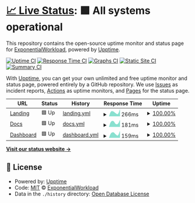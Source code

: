 # [📈 Live Status](https://gh.expo.moe): <!--live status--> **🟩 All systems operational**

This repository contains the open-source uptime monitor and status page for [ExponentialWorkload](https://Exponential-Workload.github.io/), powered by [Upptime](https://github.com/upptime/upptime).

[![Uptime CI](https://github.com/Exponential-Workload/personal-nexus-uptime-monitor/workflows/Uptime%20CI/badge.svg)](https://github.com/Exponential-Workload/personal-nexus-uptime-monitor/actions?query=workflow%3A%22Uptime+CI%22)
[![Response Time CI](https://github.com/Exponential-Workload/personal-nexus-uptime-monitor/workflows/Response%20Time%20CI/badge.svg)](https://github.com/Exponential-Workload/personal-nexus-uptime-monitor/actions?query=workflow%3A%22Response+Time+CI%22)
[![Graphs CI](https://github.com/Exponential-Workload/personal-nexus-uptime-monitor/workflows/Graphs%20CI/badge.svg)](https://github.com/Exponential-Workload/personal-nexus-uptime-monitor/actions?query=workflow%3A%22Graphs+CI%22)
[![Static Site CI](https://github.com/Exponential-Workload/personal-nexus-uptime-monitor/workflows/Static%20Site%20CI/badge.svg)](https://github.com/Exponential-Workload/personal-nexus-uptime-monitor/actions?query=workflow%3A%22Static+Site+CI%22)
[![Summary CI](https://github.com/Exponential-Workload/personal-nexus-uptime-monitor/workflows/Summary%20CI/badge.svg)](https://github.com/Exponential-Workload/personal-nexus-uptime-monitor/actions?query=workflow%3A%22Summary+CI%22)

With [Upptime](https://upptime.js.org), you can get your own unlimited and free uptime monitor and status page, powered entirely by a GitHub repository. We use [Issues](https://github.com/Exponential-Workload/personal-nexus-uptime-monitor/issues) as incident reports, [Actions](https://github.com/Exponential-Workload/personal-nexus-uptime-monitor/actions) as uptime monitors, and [Pages](https://gh.expo.moe) for the status page.

<!--start: status pages-->
<!-- This summary is generated by Upptime (https://github.com/upptime/upptime) -->
<!-- Do not edit this manually, your changes will be overwritten -->
<!-- prettier-ignore -->
| URL | Status | History | Response Time | Uptime |
| --- | ------ | ------- | ------------- | ------ |
| <img alt="" src="https://icons.duckduckgo.com/ip3/nexuspipe.com.ico" height="13"> [Landing](https://nexuspipe.com) | 🟩 Up | [landing.yml](https://github.com/Exponential-Workload/personal-nexus-uptime-monitor/commits/HEAD/history/landing.yml) | <details><summary><img alt="Response time graph" src="./graphs/landing/response-time-week.png" height="20"> 266ms</summary><br><a href="https://gh.expo.moe/history/landing"><img alt="Response time 266" src="https://img.shields.io/endpoint?url=https%3A%2F%2Fraw.githubusercontent.com%2FExponential-Workload%2Fpersonal-nexus-uptime-monitor%2FHEAD%2Fapi%2Flanding%2Fresponse-time.json"></a><br><a href="https://gh.expo.moe/history/landing"><img alt="24-hour response time 266" src="https://img.shields.io/endpoint?url=https%3A%2F%2Fraw.githubusercontent.com%2FExponential-Workload%2Fpersonal-nexus-uptime-monitor%2FHEAD%2Fapi%2Flanding%2Fresponse-time-day.json"></a><br><a href="https://gh.expo.moe/history/landing"><img alt="7-day response time 266" src="https://img.shields.io/endpoint?url=https%3A%2F%2Fraw.githubusercontent.com%2FExponential-Workload%2Fpersonal-nexus-uptime-monitor%2FHEAD%2Fapi%2Flanding%2Fresponse-time-week.json"></a><br><a href="https://gh.expo.moe/history/landing"><img alt="30-day response time 266" src="https://img.shields.io/endpoint?url=https%3A%2F%2Fraw.githubusercontent.com%2FExponential-Workload%2Fpersonal-nexus-uptime-monitor%2FHEAD%2Fapi%2Flanding%2Fresponse-time-month.json"></a><br><a href="https://gh.expo.moe/history/landing"><img alt="1-year response time 266" src="https://img.shields.io/endpoint?url=https%3A%2F%2Fraw.githubusercontent.com%2FExponential-Workload%2Fpersonal-nexus-uptime-monitor%2FHEAD%2Fapi%2Flanding%2Fresponse-time-year.json"></a></details> | <details><summary><a href="https://gh.expo.moe/history/landing">100.00%</a></summary><a href="https://gh.expo.moe/history/landing"><img alt="All-time uptime 100.00%" src="https://img.shields.io/endpoint?url=https%3A%2F%2Fraw.githubusercontent.com%2FExponential-Workload%2Fpersonal-nexus-uptime-monitor%2FHEAD%2Fapi%2Flanding%2Fuptime.json"></a><br><a href="https://gh.expo.moe/history/landing"><img alt="24-hour uptime 100.00%" src="https://img.shields.io/endpoint?url=https%3A%2F%2Fraw.githubusercontent.com%2FExponential-Workload%2Fpersonal-nexus-uptime-monitor%2FHEAD%2Fapi%2Flanding%2Fuptime-day.json"></a><br><a href="https://gh.expo.moe/history/landing"><img alt="7-day uptime 100.00%" src="https://img.shields.io/endpoint?url=https%3A%2F%2Fraw.githubusercontent.com%2FExponential-Workload%2Fpersonal-nexus-uptime-monitor%2FHEAD%2Fapi%2Flanding%2Fuptime-week.json"></a><br><a href="https://gh.expo.moe/history/landing"><img alt="30-day uptime 100.00%" src="https://img.shields.io/endpoint?url=https%3A%2F%2Fraw.githubusercontent.com%2FExponential-Workload%2Fpersonal-nexus-uptime-monitor%2FHEAD%2Fapi%2Flanding%2Fuptime-month.json"></a><br><a href="https://gh.expo.moe/history/landing"><img alt="1-year uptime 100.00%" src="https://img.shields.io/endpoint?url=https%3A%2F%2Fraw.githubusercontent.com%2FExponential-Workload%2Fpersonal-nexus-uptime-monitor%2FHEAD%2Fapi%2Flanding%2Fuptime-year.json"></a></details>
| <img alt="" src="https://icons.duckduckgo.com/ip3/docs.nexuspipe.com.ico" height="13"> [Docs](https://docs.nexuspipe.com) | 🟩 Up | [docs.yml](https://github.com/Exponential-Workload/personal-nexus-uptime-monitor/commits/HEAD/history/docs.yml) | <details><summary><img alt="Response time graph" src="./graphs/docs/response-time-week.png" height="20"> 181ms</summary><br><a href="https://gh.expo.moe/history/docs"><img alt="Response time 181" src="https://img.shields.io/endpoint?url=https%3A%2F%2Fraw.githubusercontent.com%2FExponential-Workload%2Fpersonal-nexus-uptime-monitor%2FHEAD%2Fapi%2Fdocs%2Fresponse-time.json"></a><br><a href="https://gh.expo.moe/history/docs"><img alt="24-hour response time 181" src="https://img.shields.io/endpoint?url=https%3A%2F%2Fraw.githubusercontent.com%2FExponential-Workload%2Fpersonal-nexus-uptime-monitor%2FHEAD%2Fapi%2Fdocs%2Fresponse-time-day.json"></a><br><a href="https://gh.expo.moe/history/docs"><img alt="7-day response time 181" src="https://img.shields.io/endpoint?url=https%3A%2F%2Fraw.githubusercontent.com%2FExponential-Workload%2Fpersonal-nexus-uptime-monitor%2FHEAD%2Fapi%2Fdocs%2Fresponse-time-week.json"></a><br><a href="https://gh.expo.moe/history/docs"><img alt="30-day response time 181" src="https://img.shields.io/endpoint?url=https%3A%2F%2Fraw.githubusercontent.com%2FExponential-Workload%2Fpersonal-nexus-uptime-monitor%2FHEAD%2Fapi%2Fdocs%2Fresponse-time-month.json"></a><br><a href="https://gh.expo.moe/history/docs"><img alt="1-year response time 181" src="https://img.shields.io/endpoint?url=https%3A%2F%2Fraw.githubusercontent.com%2FExponential-Workload%2Fpersonal-nexus-uptime-monitor%2FHEAD%2Fapi%2Fdocs%2Fresponse-time-year.json"></a></details> | <details><summary><a href="https://gh.expo.moe/history/docs">100.00%</a></summary><a href="https://gh.expo.moe/history/docs"><img alt="All-time uptime 100.00%" src="https://img.shields.io/endpoint?url=https%3A%2F%2Fraw.githubusercontent.com%2FExponential-Workload%2Fpersonal-nexus-uptime-monitor%2FHEAD%2Fapi%2Fdocs%2Fuptime.json"></a><br><a href="https://gh.expo.moe/history/docs"><img alt="24-hour uptime 100.00%" src="https://img.shields.io/endpoint?url=https%3A%2F%2Fraw.githubusercontent.com%2FExponential-Workload%2Fpersonal-nexus-uptime-monitor%2FHEAD%2Fapi%2Fdocs%2Fuptime-day.json"></a><br><a href="https://gh.expo.moe/history/docs"><img alt="7-day uptime 100.00%" src="https://img.shields.io/endpoint?url=https%3A%2F%2Fraw.githubusercontent.com%2FExponential-Workload%2Fpersonal-nexus-uptime-monitor%2FHEAD%2Fapi%2Fdocs%2Fuptime-week.json"></a><br><a href="https://gh.expo.moe/history/docs"><img alt="30-day uptime 100.00%" src="https://img.shields.io/endpoint?url=https%3A%2F%2Fraw.githubusercontent.com%2FExponential-Workload%2Fpersonal-nexus-uptime-monitor%2FHEAD%2Fapi%2Fdocs%2Fuptime-month.json"></a><br><a href="https://gh.expo.moe/history/docs"><img alt="1-year uptime 100.00%" src="https://img.shields.io/endpoint?url=https%3A%2F%2Fraw.githubusercontent.com%2FExponential-Workload%2Fpersonal-nexus-uptime-monitor%2FHEAD%2Fapi%2Fdocs%2Fuptime-year.json"></a></details>
| <img alt="" src="https://icons.duckduckgo.com/ip3/dash.nexuspipe.com.ico" height="13"> [Dashboard](https://dash.nexuspipe.com) | 🟩 Up | [dashboard.yml](https://github.com/Exponential-Workload/personal-nexus-uptime-monitor/commits/HEAD/history/dashboard.yml) | <details><summary><img alt="Response time graph" src="./graphs/dashboard/response-time-week.png" height="20"> 159ms</summary><br><a href="https://gh.expo.moe/history/dashboard"><img alt="Response time 159" src="https://img.shields.io/endpoint?url=https%3A%2F%2Fraw.githubusercontent.com%2FExponential-Workload%2Fpersonal-nexus-uptime-monitor%2FHEAD%2Fapi%2Fdashboard%2Fresponse-time.json"></a><br><a href="https://gh.expo.moe/history/dashboard"><img alt="24-hour response time 159" src="https://img.shields.io/endpoint?url=https%3A%2F%2Fraw.githubusercontent.com%2FExponential-Workload%2Fpersonal-nexus-uptime-monitor%2FHEAD%2Fapi%2Fdashboard%2Fresponse-time-day.json"></a><br><a href="https://gh.expo.moe/history/dashboard"><img alt="7-day response time 159" src="https://img.shields.io/endpoint?url=https%3A%2F%2Fraw.githubusercontent.com%2FExponential-Workload%2Fpersonal-nexus-uptime-monitor%2FHEAD%2Fapi%2Fdashboard%2Fresponse-time-week.json"></a><br><a href="https://gh.expo.moe/history/dashboard"><img alt="30-day response time 159" src="https://img.shields.io/endpoint?url=https%3A%2F%2Fraw.githubusercontent.com%2FExponential-Workload%2Fpersonal-nexus-uptime-monitor%2FHEAD%2Fapi%2Fdashboard%2Fresponse-time-month.json"></a><br><a href="https://gh.expo.moe/history/dashboard"><img alt="1-year response time 159" src="https://img.shields.io/endpoint?url=https%3A%2F%2Fraw.githubusercontent.com%2FExponential-Workload%2Fpersonal-nexus-uptime-monitor%2FHEAD%2Fapi%2Fdashboard%2Fresponse-time-year.json"></a></details> | <details><summary><a href="https://gh.expo.moe/history/dashboard">100.00%</a></summary><a href="https://gh.expo.moe/history/dashboard"><img alt="All-time uptime 100.00%" src="https://img.shields.io/endpoint?url=https%3A%2F%2Fraw.githubusercontent.com%2FExponential-Workload%2Fpersonal-nexus-uptime-monitor%2FHEAD%2Fapi%2Fdashboard%2Fuptime.json"></a><br><a href="https://gh.expo.moe/history/dashboard"><img alt="24-hour uptime 100.00%" src="https://img.shields.io/endpoint?url=https%3A%2F%2Fraw.githubusercontent.com%2FExponential-Workload%2Fpersonal-nexus-uptime-monitor%2FHEAD%2Fapi%2Fdashboard%2Fuptime-day.json"></a><br><a href="https://gh.expo.moe/history/dashboard"><img alt="7-day uptime 100.00%" src="https://img.shields.io/endpoint?url=https%3A%2F%2Fraw.githubusercontent.com%2FExponential-Workload%2Fpersonal-nexus-uptime-monitor%2FHEAD%2Fapi%2Fdashboard%2Fuptime-week.json"></a><br><a href="https://gh.expo.moe/history/dashboard"><img alt="30-day uptime 100.00%" src="https://img.shields.io/endpoint?url=https%3A%2F%2Fraw.githubusercontent.com%2FExponential-Workload%2Fpersonal-nexus-uptime-monitor%2FHEAD%2Fapi%2Fdashboard%2Fuptime-month.json"></a><br><a href="https://gh.expo.moe/history/dashboard"><img alt="1-year uptime 100.00%" src="https://img.shields.io/endpoint?url=https%3A%2F%2Fraw.githubusercontent.com%2FExponential-Workload%2Fpersonal-nexus-uptime-monitor%2FHEAD%2Fapi%2Fdashboard%2Fuptime-year.json"></a></details>

<!--end: status pages-->

[**Visit our status website →**](https://gh.expo.moe)

## 📄 License

- Powered by: [Upptime](https://github.com/upptime/upptime)
- Code: [MIT](./LICENSE) © [ExponentialWorkload](https://Exponential-Workload.github.io/)
- Data in the `./history` directory: [Open Database License](https://opendatacommons.org/licenses/odbl/1-0/)
